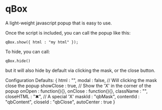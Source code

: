qBox
====

A light-weight javascript popup that is easy to use.

Once the script is included, you can call the popup like this:

	qBox.show({ html : "my html" });
	
To hide, you can call:

	qBox.hide()
	
but it will also hide by default via clicking the mask, or the close button.

Configuration Defaults:
	{ 
		html : "",
		modal : false,		// Will clicking the mask close the popup
		showClose : true,	// Show the 'X' in the corner of the popup
		onOpen : function(){},
		onClose : function(){},
		className : "",
		closeHTML : "&#x2716;", // A special 'X'
		maskId : "qbMask",
		contentId : "qbContent",
		closeId : "qbClose",
		autoCenter : true
	}
